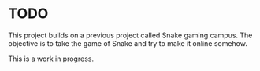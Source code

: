 # TODO

This project builds on a previous project called Snake gaming campus. The objective is to take the game of Snake and try to make it online somehow.

This is a work in progress.

